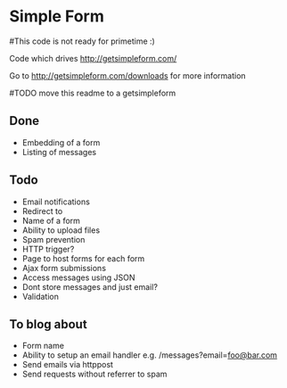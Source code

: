 Simple Form
===========

#This code is not ready for primetime :)

Code which drives http://getsimpleform.com/

Go to http://getsimpleform.com/downloads for more information

#TODO move this readme to a getsimpleform

## Done
  - Embedding of a form
  - Listing of messages

## Todo
  - Email notifications
  - Redirect to
  - Name of a form
  - Ability to upload files
  - Spam prevention
  - HTTP trigger?
  - Page to host forms for each form
  - Ajax form submissions
  - Access messages using JSON
  - Dont store messages and just email?
  - Validation


## To blog about
  - Form name
  - Ability to setup an email handler e.g. /messages?email=foo@bar.com
  - Send emails via httppost
  - Send requests without referrer to spam
